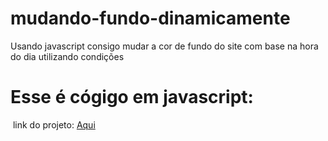 # mudando-fundo-dinamicamente
Usando javascript consigo mudar a cor de fundo do site com base na hora do dia utilizando condições 
# Esse é cógigo em javascript:
<div> 
<img src="D:\html e css\javaScript\mudando-fundo-dinamicamente\code.png"alt=""</div>
link do projeto: <a href="https://deivison1.github.io/mudando-fundo-dinamicamente/">Aqui</a>

